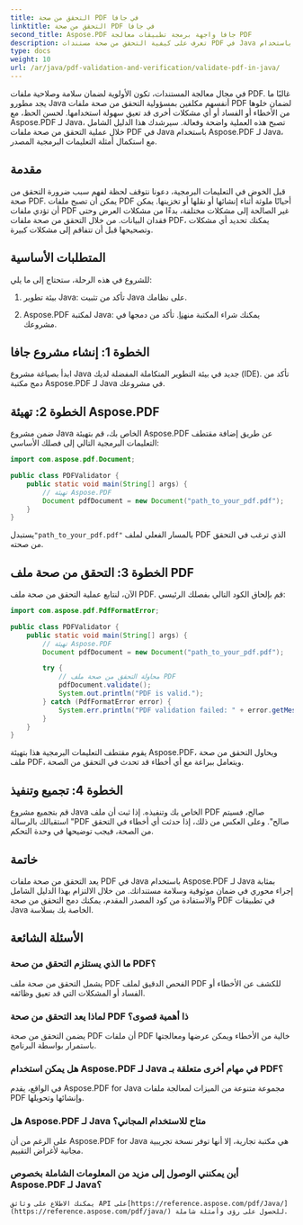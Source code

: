```yaml
---
title: التحقق من صحة PDF في جافا
linktitle: التحقق من صحة PDF في جافا
second_title: Aspose.PDF جافا واجهة برمجة تطبيقات معالجة PDF
description: تعرف على كيفية التحقق من صحة مستندات PDF في Java باستخدام Aspose.PDF، مما يضمن سلامة ملفات PDF الخاصة بك وامتثالها.
type: docs
weight: 10
url: /ar/java/pdf-validation-and-verification/validate-pdf-in-java/
---
```


في مجال معالجة المستندات، تكون الأولوية لضمان سلامة وصلاحية ملفات PDF. غالبًا ما يجد مطورو Java أنفسهم مكلفين بمسؤولية التحقق من صحة ملفات PDF لضمان خلوها من الأخطاء أو الفساد أو أي مشكلات أخرى قد تعيق سهولة استخدامها. لحسن الحظ، مع Aspose.PDF لـ Java، تصبح هذه العملية واضحة وفعالة. سيرشدك هذا الدليل الشامل خلال عملية التحقق من صحة ملفات PDF في Java باستخدام Aspose.PDF لـ Java، مع استكمال أمثلة التعليمات البرمجية المصدر.

## مقدمة

قبل الخوض في التعليمات البرمجية، دعونا نتوقف لحظة لفهم سبب ضرورة التحقق من صحة PDF. يمكن أن تصبح ملفات PDF أحيانًا ملوثة أثناء إنشائها أو نقلها أو تخزينها. يمكن أن تؤدي ملفات PDF غير الصالحة إلى مشكلات مختلفة، بدءًا من مشكلات العرض وحتى فقدان البيانات. من خلال التحقق من صحة ملفات PDF، يمكنك تحديد أي مشكلات وتصحيحها قبل أن تتفاقم إلى مشكلات كبيرة.

## المتطلبات الأساسية

للشروع في هذه الرحلة، ستحتاج إلى ما يلي:

1. بيئة تطوير Java: تأكد من تثبيت Java على نظامك.

2.  Aspose.PDF لمكتبة Java: يمكنك شراء المكتبة من[هنا](https://releases.aspose.com/pdf/java/). تأكد من دمجها في مشروعك.

## الخطوة 1: إنشاء مشروع جافا

ابدأ بصياغة مشروع Java جديد في بيئة التطوير المتكاملة المفضلة لديك (IDE). تأكد من دمج مكتبة Aspose.PDF لـ Java في مشروعك.

## الخطوة 2: تهيئة Aspose.PDF

ضمن مشروع Java الخاص بك، قم بتهيئة Aspose.PDF عن طريق إضافة مقتطف التعليمات البرمجية التالي إلى فصلك الأساسي:

```java
import com.aspose.pdf.Document;

public class PDFValidator {
    public static void main(String[] args) {
        // تهيئة Aspose.PDF
        Document pdfDocument = new Document("path_to_your_pdf.pdf");
    }
}
```

 يستبدل`"path_to_your_pdf.pdf"` بالمسار الفعلي لملف PDF الذي ترغب في التحقق من صحته.

## الخطوة 3: التحقق من صحة ملف PDF

الآن، لنتابع عملية التحقق من صحة ملف PDF. قم بإلحاق الكود التالي بفصلك الرئيسي:

```java
import com.aspose.pdf.PdfFormatError;

public class PDFValidator {
    public static void main(String[] args) {
        // تهيئة Aspose.PDF
        Document pdfDocument = new Document("path_to_your_pdf.pdf");

        try {
            // محاولة التحقق من صحة ملف PDF
            pdfDocument.validate();
            System.out.println("PDF is valid.");
        } catch (PdfFormatError error) {
            System.err.println("PDF validation failed: " + error.getMessage());
        }
    }
}
```

يقوم مقتطف التعليمات البرمجية هذا بتهيئة Aspose.PDF، ويحاول التحقق من صحة ملف PDF، ويتعامل ببراعة مع أي أخطاء قد تحدث في التحقق من الصحة.

## الخطوة 4: تجميع وتنفيذ

قم بتجميع مشروع Java الخاص بك وتنفيذه. إذا ثبت أن ملف PDF صالح، فسيتم استقبالك بالرسالة "PDF صالح". وعلى العكس من ذلك، إذا حدثت أي أخطاء في التحقق من الصحة، فيجب توضيحها في وحدة التحكم.

## خاتمة

يعد التحقق من صحة ملفات PDF في Java باستخدام Aspose.PDF لـ Java بمثابة إجراء محوري في ضمان موثوقية وسلامة مستنداتك. من خلال الالتزام بهذا الدليل الشامل والاستفادة من كود المصدر المقدم، يمكنك دمج التحقق من صحة PDF في تطبيقات Java الخاصة بك بسلاسة.


## الأسئلة الشائعة

### ما الذي يستلزم التحقق من صحة PDF؟
   يشمل التحقق من صحة ملف PDF الفحص الدقيق لملف PDF للكشف عن الأخطاء أو الفساد أو المشكلات التي قد تعيق وظائفه.

### لماذا يعد التحقق من صحة PDF ذا أهمية قصوى؟
   يضمن التحقق من صحة PDF أن ملفات PDF خالية من الأخطاء ويمكن عرضها ومعالجتها باستمرار بواسطة البرنامج.

### هل يمكن استخدام Aspose.PDF لـ Java في مهام أخرى متعلقة بـ PDF؟
   في الواقع، يقدم Aspose.PDF for Java مجموعة متنوعة من الميزات لمعالجة ملفات PDF وإنشائها وتحويلها.

### هل Aspose.PDF لـ Java متاح للاستخدام المجاني؟
   على الرغم من أن Aspose.PDF for Java هي مكتبة تجارية، إلا أنها توفر نسخة تجريبية مجانية لأغراض التقييم.

### أين يمكنني الوصول إلى مزيد من المعلومات الشاملة بخصوص Aspose.PDF لـ Java؟
    يمكنك الاطلاع على وثائق API على[https://reference.aspose.com/pdf/Java/](https://reference.aspose.com/pdf/java/) للحصول على رؤى وأمثلة شاملة.